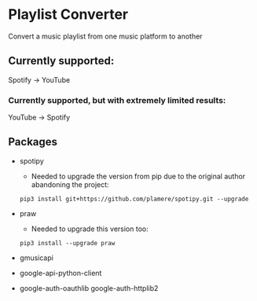 # Playlist Converter
Convert a music playlist from one music platform to another

## Currently supported:
Spotify -> YouTube

### Currently supported, but with extremely limited results:
YouTube -> Spotify

## Packages
* spotipy
    * Needed to upgrade the version from pip due to the original author
    abandoning the project:
    
     `pip3 install git+https://github.com/plamere/spotipy.git --upgrade`
* praw
    * Needed to upgrade this version too:
    
    `pip3 install --upgrade praw`
* gmusicapi
* google-api-python-client
* google-auth-oauthlib google-auth-httplib2
